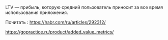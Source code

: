 LTV — прибыль, которую средний пользователь приносит за все время использования приложения. 



Почитать : 
https://habr.com/ru/articles/292312/

https://gopractice.ru/product/added_value_metrics/